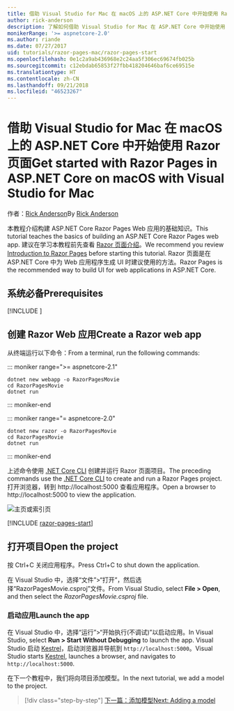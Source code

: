 ```yaml
---
title: 借助 Visual Studio for Mac 在 macOS 上的 ASP.NET Core 中开始使用 Razor 页面
author: rick-anderson
description: 了解如何借助 Visual Studio for Mac 在 ASP.NET Core 中开始使用 Razor 页面。
monikerRange: '>= aspnetcore-2.0'
ms.author: riande
ms.date: 07/27/2017
uid: tutorials/razor-pages-mac/razor-pages-start
ms.openlocfilehash: 0e1c2a9ab436968e2c24aa5f306ec69674fb025b
ms.sourcegitcommit: c12ebdab65853f27fbb418204646baf6ce69515e
ms.translationtype: HT
ms.contentlocale: zh-CN
ms.lasthandoff: 09/21/2018
ms.locfileid: "46523267"
---
```

# <a name="get-started-with-razor-pages-in-aspnet-core-on-macos-with-visual-studio-for-mac"></a><span data-ttu-id="b827c-103">借助 Visual Studio for Mac 在 macOS 上的 ASP.NET Core 中开始使用 Razor 页面</span><span class="sxs-lookup"><span data-stu-id="b827c-103">Get started with Razor Pages in ASP.NET Core on macOS with Visual Studio for Mac</span></span>

<span data-ttu-id="b827c-104">作者：[Rick Anderson](https://twitter.com/RickAndMSFT)</span><span class="sxs-lookup"><span data-stu-id="b827c-104">By [Rick Anderson](https://twitter.com/RickAndMSFT)</span></span>

<span data-ttu-id="b827c-105">本教程介绍构建 ASP.NET Core Razor Pages Web 应用的基础知识。</span><span class="sxs-lookup"><span data-stu-id="b827c-105">This tutorial teaches the basics of building an ASP.NET Core Razor Pages web app.</span></span> <span data-ttu-id="b827c-106">建议在学习本教程前先查看 [Razor 页面介绍](xref:razor-pages/index)。</span><span class="sxs-lookup"><span data-stu-id="b827c-106">We recommend you review [Introduction to Razor Pages](xref:razor-pages/index) before starting this tutorial.</span></span> <span data-ttu-id="b827c-107">Razor 页面是在 ASP.NET Core 中为 Web 应用程序生成 UI 时建议使用的方法。</span><span class="sxs-lookup"><span data-stu-id="b827c-107">Razor Pages is the recommended way to build UI for web applications in ASP.NET Core.</span></span>

## <a name="prerequisites"></a><span data-ttu-id="b827c-108">系统必备</span><span class="sxs-lookup"><span data-stu-id="b827c-108">Prerequisites</span></span>

[!INCLUDE [](~/includes/net-core-prereqs-macos.md)]

## <a name="create-a-razor-web-app"></a><span data-ttu-id="b827c-109">创建 Razor Web 应用</span><span class="sxs-lookup"><span data-stu-id="b827c-109">Create a Razor web app</span></span>

<span data-ttu-id="b827c-110">从终端运行以下命令：</span><span class="sxs-lookup"><span data-stu-id="b827c-110">From a terminal, run the following commands:</span></span>

::: moniker range=">= aspnetcore-2.1"

```console
dotnet new webapp -o RazorPagesMovie
cd RazorPagesMovie
dotnet run
```

::: moniker-end

::: moniker range="= aspnetcore-2.0"

```console
dotnet new razor -o RazorPagesMovie
cd RazorPagesMovie
dotnet run
```

::: moniker-end

<span data-ttu-id="b827c-111">上述命令使用 [.NET Core CLI](https://docs.microsoft.com/dotnet/core/tools/dotnet) 创建并运行 Razor 页面项目。</span><span class="sxs-lookup"><span data-stu-id="b827c-111">The preceding commands use the [.NET Core CLI](https://docs.microsoft.com/dotnet/core/tools/dotnet) to create and run a Razor Pages project.</span></span> <span data-ttu-id="b827c-112">打开浏览器，转到 http://localhost:5000 查看应用程序。</span><span class="sxs-lookup"><span data-stu-id="b827c-112">Open a browser to http://localhost:5000 to view the application.</span></span>

![主页或索引页](../razor-pages/razor-pages-start/_static/home.png)

[!INCLUDE [razor-pages-start](../../includes/RP/razor-pages-start.md)]

## <a name="open-the-project"></a><span data-ttu-id="b827c-114">打开项目</span><span class="sxs-lookup"><span data-stu-id="b827c-114">Open the project</span></span>

<span data-ttu-id="b827c-115">按 Ctrl+C 关闭应用程序。</span><span class="sxs-lookup"><span data-stu-id="b827c-115">Press Ctrl+C to shut down the application.</span></span>

<span data-ttu-id="b827c-116">在 Visual Studio 中，选择“文件”>“打开”，然后选择“RazorPagesMovie.csproj”文件。</span><span class="sxs-lookup"><span data-stu-id="b827c-116">From Visual Studio, select **File > Open**, and then select the *RazorPagesMovie.csproj* file.</span></span>

### <a name="launch-the-app"></a><span data-ttu-id="b827c-117">启动应用</span><span class="sxs-lookup"><span data-stu-id="b827c-117">Launch the app</span></span>

<span data-ttu-id="b827c-118">在 Visual Studio 中，选择“运行”>“开始执行(不调试)”以启动应用。</span><span class="sxs-lookup"><span data-stu-id="b827c-118">In Visual Studio, select **Run > Start Without Debugging** to launch the app.</span></span> <span data-ttu-id="b827c-119">Visual Studio 启动 [Kestrel](xref:fundamentals/servers/kestrel)，启动浏览器并导航到 `http://localhost:5000`。</span><span class="sxs-lookup"><span data-stu-id="b827c-119">Visual Studio starts [Kestrel](xref:fundamentals/servers/kestrel), launches a browser, and navigates to `http://localhost:5000`.</span></span>

<span data-ttu-id="b827c-120">在下一个教程中，我们将向项目添加模型。</span><span class="sxs-lookup"><span data-stu-id="b827c-120">In the next tutorial, we add a model to the project.</span></span>

> [!div class="step-by-step"]
> [<span data-ttu-id="b827c-121">下一篇：添加模型</span><span class="sxs-lookup"><span data-stu-id="b827c-121">Next: Adding a model</span></span>](xref:tutorials/razor-pages-mac/model)
